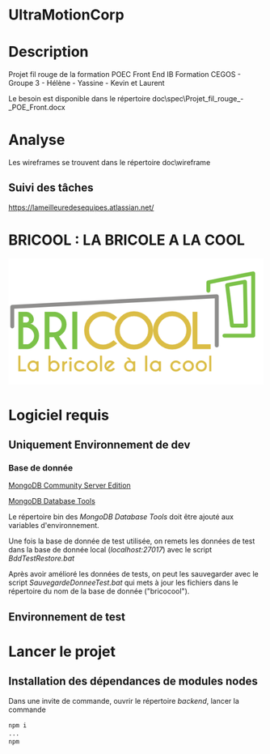 # UltraMotionCorp

# Description
Projet fil rouge de la formation POEC Front End IB Formation CEGOS - Groupe 3 - Hélène - Yassine - Kevin et Laurent 

Le besoin est disponible dans le répertoire doc\spec\Projet_fil_rouge_-_POE_Front.docx

# Analyse

Les wireframes se trouvent dans le répertoire doc\wireframe

## Suivi des tâches

https://lameilleuredesequipes.atlassian.net/

# BRICOOL : LA BRICOLE A LA COOL

![Le logo de bricool](frontend/media/Bricool.png "Logo BRICOOL La bricole à la cool")


# Logiciel requis

## Uniquement Environnement de dev

### Base de donnée

[MongoDB Community Server Edition](https://www.mongodb.com/try/download/community?tck=docs_server)

[MongoDB Database Tools](https://www.mongodb.com/try/download/database-tools?tck=docs_databasetools)

Le répertoire bin des *MongoDB Database Tools* doit être ajouté aux variables d'environnement.

Une fois la base de donnée de test utilisée, on remets les données de test dans la base de donnée local (*localhost:27017*) avec le script *BddTestRestore.bat*

Après avoir amélioré les données de tests, on peut les sauvegarder avec le script *SauvegardeDonneeTest.bat* qui mets à jour les fichiers dans le répertoire du nom de la base de donnée ("bricocool").

## Environnement de test

# Lancer le projet

## Installation des dépendances de modules nodes 

Dans une invite de commande, ouvrir le répertoire *backend*, lancer la commande 

```shell
npm i
...
npm 
```
